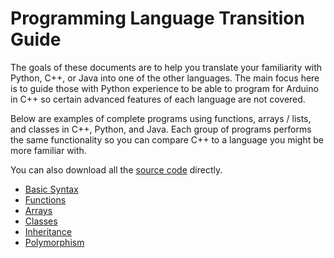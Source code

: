 # Programming Language Transition Guide

The goals of these documents are to help you translate your familiarity with Python, C++, or Java into one of the other languages. The main focus here is to guide those with Python experience to be able to program for Arduino in C++ so certain advanced features of each language are not covered.

Below are examples of complete programs using functions, arrays / lists, and classes in C++, Python, and Java. Each group of programs performs the same functionality so you can compare C++ to a language you might be more familiar with.

You can also download all the [source code](https://github.com/reparke/Programming-Language-Transition-Guide/archive/main.zip) directly.

- [Basic Syntax](https://github.com/reparke/Programming-Language-Transition-Guide/blob/main/1_syntax.md)
- [Functions](https://github.com/reparke/Programming-Language-Transition-Guide/blob/main/2_functions.md)
- [Arrays](https://github.com/reparke/Programming-Language-Transition-Guide/blob/main/3_arrays.md)
- [Classes](https://github.com/reparke/Programming-Language-Transition-Guide/blob/main/4_classes.md)
- [Inheritance](https://github.com/reparke/Programming-Language-Transition-Guide/blob/main/5_inheritance.md)
- [Polymorphism](https://github.com/reparke/Programming-Language-Transition-Guide/blob/main/6_polymorphism.md)
